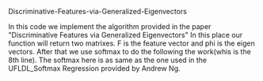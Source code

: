 Discriminative-Features-via-Generalized-Eigenvectors

In this code we implement the algorithm provided in the paper "Discriminative Features via Generalized Eigenvectors"
In this place our function will return two matrixes. F is the feature vector and phi is the eigen vectors. After that we use softmax to do the following the work(whis is the 8th line). The softmax here is as same as the one used in the UFLDL_Softmax Regression provided by Andrew Ng. 
